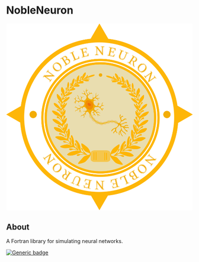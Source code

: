 # NobleNeuron


![Logo](https://github.com/StxGuy/NobleNeuron/blob/main/NobleNeuron.png)

## About

A Fortran library for simulating neural networks.
    
[![Generic badge](https://img.shields.io/badge/GitHub-StxGuy/NobleNeuron-<COLOR>.svg)](https://github.com/StxGuy/NobleNeuron)
